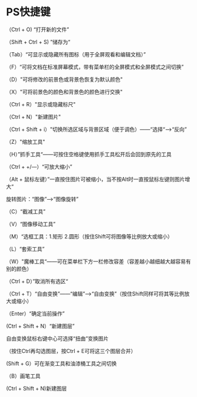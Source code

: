 # PS快捷键

（Ctrl + O) “打开新的文件”

（Shift + Ctrl + S) ”储存为“

（Tab）“可显示或隐藏所有图标（用于全屏观看和编辑文档）”

（F）“可将文档在标准屏幕模式，带有菜单栏的全屏模式和全屏模式之间切换”

（D）"可将修改的前景色或背景色恢复为默认颜色"

（X）"可将前景色的颜色和背景色的颜色进行交换"

（Ctrl + R）"显示或隐藏标尺"

（Ctrl +  N）"新建图片"

（Ctrl + Shift + i）"切换所选区域与背景区域（便于调色）——“选择“—>“反向”

（Z）"缩放工具"

（H）”抓手工具“——可按住空格键使用抓手工具松开后会回到原先的工具

（Ctrl + +/—）“可放大缩小”

（Alt + 鼠标左键）”一直按住图片可被缩小，当不按Alt时一直按鼠标左键则图片增大“

旋转图片：“图像”—>“图像旋转”

（C）“截减工具”

（V）“图像移动工具”

（M）“选框工具：1.矩形 2.圆形（按住Shift可将图像等比例放大或缩小）

（L）“套索工具”

（W）"魔棒工具“——可在菜单栏下方一栏修改容差（容差越小越细越大越容易有别的颜色）

（Ctrl + D）”取消所有选区“

（Ctrl + T）“自由变换”——“编辑”—>“自由变换”（按住Shift同样可将其等比例放大或缩小）

（Enter）“确定当前操作”

(Ctrl + Shift + N）“新建图层”

自由变换鼠标右键中心可选择“扭曲”变换图片

（按住Ctrl再勾选图层，按Ctrl + E可将这三个图层合并）

(Shift + G）可在渐变工具和油漆桶工具之间切换

（B）画笔工具	

(Ctrl + Shift + N)新建图层